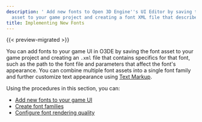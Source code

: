 ```yaml
---
description: ' Add new fonts to Open 3D Engine''s UI Editor by saving the font
  asset to your game project and creating a font XML file that describes the asset. '
title: Implementing New Fonts
---
```


{{< preview-migrated >}}

You can add fonts to your game UI in O3DE by saving the font asset to your game project and creating an `.xml` file that contains specifics for that font, such as the path to the font file and parameters that affect the font's appearance\. You can combine multiple font assets into a single font family and further customize text appearance using [Text Markup](/docs/userguide/ui/editor/components-text#ui-editor-component-text-styling-markup)\.

Using the procedures in this section, you can:
+ [Add new fonts to your game UI](/docs/user-guide/features/interactivity/user-interface/fonts/adding-fonts.md)
+ [Create font families](/docs/user-guide/features/interactivity/user-interface/fonts/create-font-families.md)
+ [Configure font rendering quality](/docs/user-guide/features/interactivity/user-interface/fonts/rendering.md)